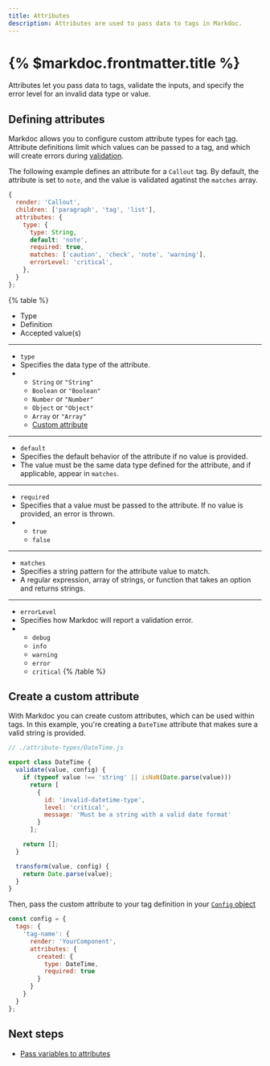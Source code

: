 ```yaml
---
title: Attributes
description: Attributes are used to pass data to tags in Markdoc.
---
```


# {% $markdoc.frontmatter.title %}

Attributes let you pass data to tags, validate the inputs, and specify the error level for an invalid data type or value.

## Defining attributes

Markdoc allows you to configure custom attribute types for each [tag](/docs/tags). Attribute definitions limit which values can be passed to a tag, and which will create errors during [validation](/docs/validation). 

The following example defines an attribute for a `Callout` tag. By default, the attribute is set to `note`, and the value is validated agatinst the `matches` array. 

```js
{
  render: 'Callout',
  children: ['paragraph', 'tag', 'list'],
  attributes: {
    type: {
      type: String,
      default: 'note',
      required: true,
      matches: ['caution', 'check', 'note', 'warning'],
      errorLevel: 'critical',
    },
  }
};
```

{% table %}
* Type
* Definition
* Accepted value(s)
---
* `type`
* Specifies the data type of the attribute.
* * `String` or `"String"`
  * `Boolean` or `"Boolean"`
  * `Number` or `"Number"`
  * `Object` or `"Object"`
  * `Array` or `"Array"`
  * [Custom attribute](#create-a-custom-attribute)
---
* `default`
* Specifies the default behavior of the attribute if no value is provided. 
* The value must be the same data type defined for the attribute, and if applicable, appear in `matches`.
---
* `required`
* Specifies that a value must be passed to the attribute. If no value is provided, an error is thrown.
* * `true`
  * `false` 
---
* `matches`
* Specifies a string pattern for the attribute value to match.
* A regular expression, array of strings, or function that takes an option and returns strings.  
---
* `errorLevel`
* Specifies how Markdoc will report a validation error.
* * `debug` 
  * `info`
  * `warning`
  * `error`
  * `critical`
{% /table %}

## Create a custom attribute

With Markdoc you can create custom attributes, which can be used within tags. In this example, you're creating a `DateTime` attribute that makes sure a valid string is provided.

```js
// ./attribute-types/DateTime.js

export class DateTime {
  validate(value, config) {
    if (typeof value !== 'string' || isNaN(Date.parse(value)))
      return [
        {
          id: 'invalid-datetime-type',
          level: 'critical',
          message: 'Must be a string with a valid date format'
        }
      ];

    return [];
  }

  transform(value, config) {
    return Date.parse(value);
  }
}
```

Then, pass the custom attribute to your tag definition in your [`Config` object](/docs/config)

```js
const config = {
  tags: {
    'tag-name': {
      render: 'YourComponent',
      attributes: {
        created: {
          type: DateTime,
          required: true
        }
      }
    }
  }
};
```

## Next steps

- [Pass variables to attributes](/docs/variables)
